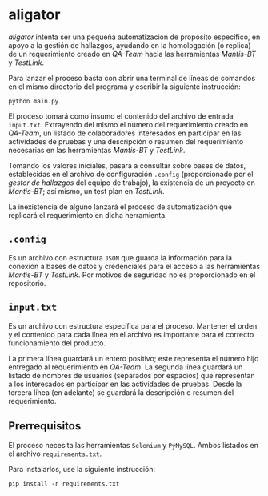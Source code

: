 # aligator

<!-- El problema -->

*aligator* intenta ser una pequeña automatización de propósito específico, en apoyo a la gestión de hallazgos, ayudando
en la homologación (o replica) de un requerimiento creado en *QA-Team* hacia las herramientas *Mantis-BT* y *TestLink*.

Para lanzar el proceso basta con abrir una terminal de líneas de comandos en el mismo directorio del programa y
escribir la siguiente instrucción:

``` shell
python main.py
```

El proceso tomará como insumo el contenido del archivo de entrada `input.txt`. Extrayendo del mismo el número del
requerimiento creado en *QA-Team*, un listado de colaboradores interesados en participar en las actividades de pruebas
y una descripción o resumen del requerimiento necesarias en las herramientas *Mantis-BT* y *TestLink*.

Tomando los valores iniciales, pasará a consultar sobre bases de datos, establecidas en el archivo de configuración
`.config` (proporcionado por el *gestor de hallazgos* del equipo de trabajo), la existencia de un proyecto en
*Mantis-BT*; así mismo, un test plan en *TestLink*.

La inexistencia de alguno lanzará el proceso de automatización que replicará el requerimiento en dicha herramienta.

## `.config`

Es un archivo con estructura `JSON` que guarda la información para la conexión a bases de datos y credenciales para el
acceso a las herramientas *Mantis-BT* y *TestLink*. Por motivos de seguridad no es proporcionado en el repositorio.

## `input.txt`

Es un archivo con estructura específica para el proceso. Mantener el orden y el contenido para cada línea en el archivo
es importante para el correcto funcionamiento del producto.

La primera línea guardará un entero positivo; este representa el número hijo entregado al requerimiento en *QA-Team*.
La segunda línea guardará un listado de nombres de usuarios (separados por espacios) que representan a los interesados
en participar en las actividades de pruebas. Desde la tercera línea (en adelante) se guardará la descripción o resumen
del requerimiento.

## Prerrequisitos

El proceso necesita las herramientas `Selenium` y `PyMySQL`. Ambos listados en el archivo `requirements.txt`.

Para instalarlos, use la siguiente instrucción:

``` shell
pip install -r requirements.txt
```
